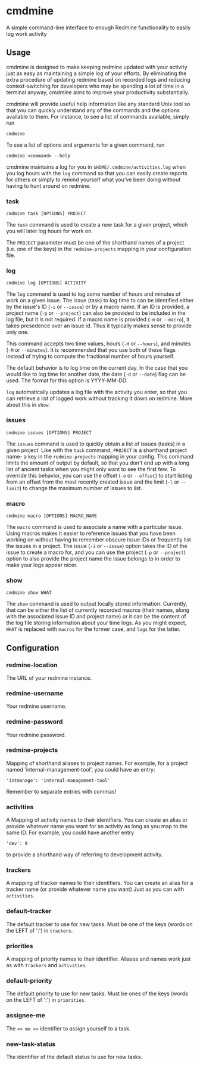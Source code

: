 # cmdmine
A simple command-line interface to enough Redmine functionality to easily log work activity

## Usage

cmdmine is designed to make keeping redmine updated with your activity just as easy as
maintaining a simple log of your efforts.  By eliminating the extra procedure of updating
redmine based on recorded logs and reducing context-switching for developers who may be
spending a lot of time in a terminal anyway, cmdmine aims to improve your productivity
substantially.


cmdmine will provide useful help information like any standard Unix
tool so that you can quickly understand any of the commands and the options available
to them.  For instance, to see a list of commands available, simply run

    cmdmine

To see a list of options and arguments for a given command, run

    cmdmine <command> --help

cmdmine maintains a log for you in `$HOME/.cmdmine/activities.log` when you log hours with
the `log` command so that you can easily create reports for others or simply to remind
yourself what you've been doing without having to hunt around on redmine.

### task

    cmdmine task [OPTIONS] PROJECT

The `task` command is used to create a new task for a given project, which you will later
log hours for work on.

The `PROJECT` parameter must be one of the shorthand names of a project (i.e. one of the
keys) in the `redmine-projects` mapping in your configuration file.

### log

    cmdmine log [OPTIONS] ACTIVITY

The `log` command is used to log some number of hours and minutes of work on a given issue.
The issue (task) to log time to can be identified either by the issue's ID (`-i` or `--issue`)
or by a macro name.  If an ID is provided, a project name (`-p` or `--project`) can also be
provided to be included in the log file, but it is not required.  If a macro name is provided
(`-m` or `--macro`), it takes presedence over an issue id.  Thus it typically makes sense to
provide only one.

This command accepts two time values, hours (`-H` or `--hours`), and minutes (`-M` or `--minutes`).
It is recommended that you use both of these flags instead of trying to compute the fractional
number of hours yourself.

The default behavior is to log time on the current day.  In the case that you would like to
log time for another date, the date (`-d` or `--date`) flag can be used. The format for this
option is YYYY-MM-DD.

`log` automatically updates a log file with the activity you enter, so that you can retrieve
a list of logged work without tracking it down on redmine.  More about this in `show`.

### issues

    cmdmine issues [OPTIONS] PROJECT

The `issues` command is used to quickly obtain a list of issues (tasks) in a given project.
Like with the `task` command, `PROJECT` is a shorthand project name- a key in the `redmine-projects`
mapping in your config.  This command limits the amount of output by default, so that you don't end
up with a long list of ancient tasks when you might only want to see the first few.  To override
this behavior, you can use the offset (`-o` or `--offset`) to start listing from an offset from the
most recently created issue and the limit (`-l` or `--limit`) to change the maximum number of
issues to list.

### macro

    cmdmine macro [OPTIONS] MACRO_NAME

The `macro` command is used to associate a name with a particular issue.  Using macros makes it
easier to reference issues that you have been working on without having to remember obscure
issue IDs or frequently list the issues in a project.  The issue (`-i` or `--issue`) option
takes the ID of the issue to create a macro for, and you can use the project (`-p` or `--project`)
option to also provide the project name the issue belongs to in order to make your logs appear
nicer.

### show

    cmdmine show WHAT

The `show` command is used to output locally stored information.  Currently, that can be either
the list of currently recorded macros (their names, along with the associated issue ID and
project name) or it can be the content of the log file storing information about your time logs.
As you might expect, `WHAT` is replaced with `macros` for the former case, and `logs` for the
latter.

## Configuration

### redmine-location

The URL of your redmine instance.

### redmine-username

Your redmine username.

### redmine-password

Your redmine password.

### redmine-projects

Mapping of shorthand aliases to project names.
For example, for a project named 'internal-management-tool', you could have an entry:

    'intmanage': 'internal-management-tool'

Remember to separate entries with commas!

### activities

A Mapping of activity names to their identifiers.
You can create an alias or provide whatever name you want for an activity
as long as you map to the same ID. For example, you could have another entry

    'dev': 9

to provide a shorthand way of referring to development activity.

### trackers

A mapping of tracker names to their identifiers.
You can create an alias for a tracker name (or provide whatever name you want)
Just as you can with `activities`.

### default-tracker

The default tracker to use for new tasks.
Must be one of the keys (words on the LEFT of ':') in `trackers`.

### priorities

A mapping of priority names to their identifier.
Aliases and names work just as with `trackers` and `activities`.

### default-priority

The default priority to use for new tasks.
Must be ones of the keys (words on the LEFT of ':') in `priorities`.

### assignee-me

The `<< me >>` identifier to assign yourself to a task.

### new-task-status

The identifier of the default status to use for new tasks.
